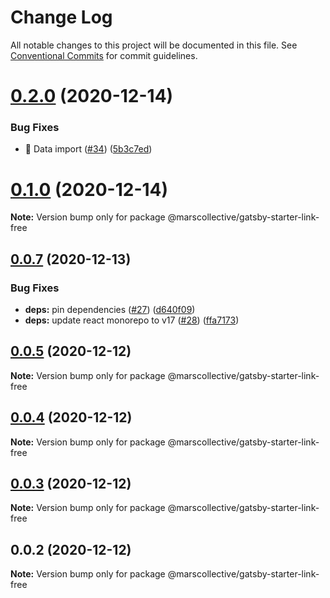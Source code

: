 # Change Log

All notable changes to this project will be documented in this file.
See [Conventional Commits](https://conventionalcommits.org) for commit guidelines.

# [0.2.0](https://github.com/marscollective/gatsby-theme-jdoe/compare/@marscollective/gatsby-starter-link-free@0.1.0...@marscollective/gatsby-starter-link-free@0.2.0) (2020-12-14)


### Bug Fixes

* 🐛 Data import ([#34](https://github.com/marscollective/gatsby-theme-jdoe/issues/34)) ([5b3c7ed](https://github.com/marscollective/gatsby-theme-jdoe/commit/5b3c7eda09079aa827642d01594c280b7225bb3e))





# [0.1.0](https://github.com/marscollective/gatsby-theme-jdoe/compare/@marscollective/gatsby-starter-link-free@0.0.7...@marscollective/gatsby-starter-link-free@0.1.0) (2020-12-14)

**Note:** Version bump only for package @marscollective/gatsby-starter-link-free





## [0.0.7](https://github.com/marscollective/gatsby-theme-jdoe/compare/@marscollective/gatsby-starter-link-free@0.0.6...@marscollective/gatsby-starter-link-free@0.0.7) (2020-12-13)


### Bug Fixes

* **deps:** pin dependencies ([#27](https://github.com/marscollective/gatsby-theme-jdoe/issues/27)) ([d640f09](https://github.com/marscollective/gatsby-theme-jdoe/commit/d640f097df149d53a1f8254cff7b7593836bbd03))
* **deps:** update react monorepo to v17 ([#28](https://github.com/marscollective/gatsby-theme-jdoe/issues/28)) ([ffa7173](https://github.com/marscollective/gatsby-theme-jdoe/commit/ffa71730f668b79d9f0d9edb559ab1619ee22af0))





## [0.0.5](https://github.com/marscollective/gatsby-theme-jdoe/compare/@marscollective/gatsby-starter-link-free@0.0.4...@marscollective/gatsby-starter-link-free@0.0.5) (2020-12-12)

**Note:** Version bump only for package @marscollective/gatsby-starter-link-free





## [0.0.4](https://github.com/marscollective/gatsby-theme-jdoe/compare/@marscollective/gatsby-starter-link-free@0.0.3...@marscollective/gatsby-starter-link-free@0.0.4) (2020-12-12)

**Note:** Version bump only for package @marscollective/gatsby-starter-link-free





## [0.0.3](https://github.com/marscollective/gatsby-theme-jdoe/compare/@marscollective/gatsby-starter-link-free@0.0.2...@marscollective/gatsby-starter-link-free@0.0.3) (2020-12-12)

**Note:** Version bump only for package @marscollective/gatsby-starter-link-free





## 0.0.2 (2020-12-12)

**Note:** Version bump only for package @marscollective/gatsby-starter-link-free
